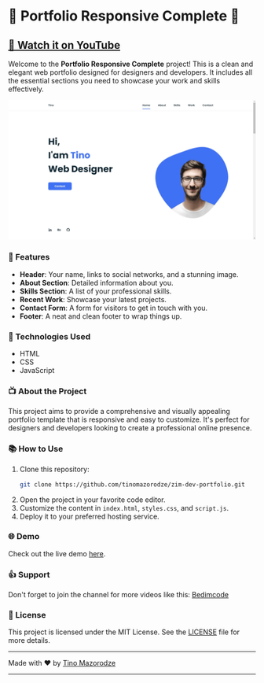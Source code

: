 # 🌟 Portfolio Responsive Complete 🌟

## [🎥 Watch it on YouTube](https://youtu.be/AKNvTxWOdKw)

Welcome to the **Portfolio Responsive Complete** project! This is a clean and elegant web portfolio designed for designers and developers. It includes all the essential sections you need to showcase your work and skills effectively.

![Portfolio Preview](https://github.com/tinomazorodze/tinomazorodze.github.io/blob/main/assets/site-screenshot.webp) <!-- Replace with an actual screenshot of your portfolio -->

### 📝 Features

- **Header**: Your name, links to social networks, and a stunning image.
- **About Section**: Detailed information about you.
- **Skills Section**: A list of your professional skills.
- **Recent Work**: Showcase your latest projects.
- **Contact Form**: A form for visitors to get in touch with you.
- **Footer**: A neat and clean footer to wrap things up.

### 🔧 Technologies Used

- HTML
- CSS
- JavaScript

### 📺 About the Project

This project aims to provide a comprehensive and visually appealing portfolio template that is responsive and easy to customize. It's perfect for designers and developers looking to create a professional online presence.

### 📚 How to Use

1. Clone this repository:
   ```sh
   git clone https://github.com/tinomazorodze/zim-dev-portfolio.git
   ```
2. Open the project in your favorite code editor.
3. Customize the content in `index.html`, `styles.css`, and `script.js`.
4. Deploy it to your preferred hosting service.

### 🌐 Demo

Check out the live demo [here](https://tinomazorodze.github.io).

### 👍 Support

Don't forget to join the channel for more videos like this: [Bedimcode](https://www.youtube.com/c/Bedimcode)

### 📄 License

This project is licensed under the MIT License. See the [LICENSE](LICENSE) file for more details.

---

Made with ❤️ by [Tino Mazorodze](https://github.com/tinomazorodze)

---
